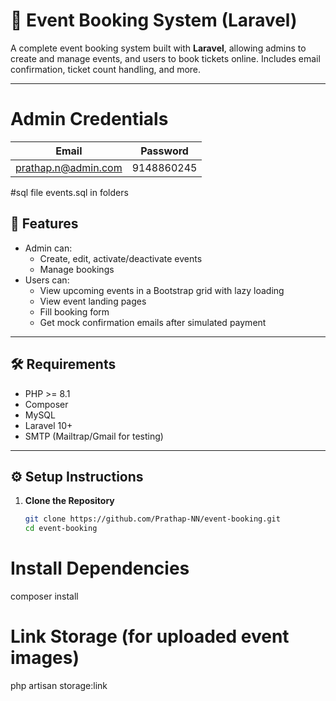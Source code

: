 # 🎫 Event Booking System (Laravel)

A complete event booking system built with **Laravel**, allowing admins to create and manage events, and users to book tickets online. Includes email confirmation, ticket count handling, and more.

---
# Admin Credentials
| Email                                             | Password   |
| ------------------------------------------------- | ---------- |
| [prathap.n@admin.com](mailto:prathap.n@admin.com) | 9148860245 |


#sql
 file events.sql in folders

## 🚀 Features

- Admin can:
  - Create, edit, activate/deactivate events
  - Manage bookings
- Users can:
  - View upcoming events in a Bootstrap grid with lazy loading
  - View event landing pages
  - Fill booking form
  - Get mock confirmation emails after simulated payment

---

## 🛠️ Requirements

- PHP >= 8.1
- Composer
- MySQL 
- Laravel 10+
- SMTP (Mailtrap/Gmail for testing)

---
## ⚙️ Setup Instructions

1. **Clone the Repository**

   ```bash
   git clone https://github.com/Prathap-NN/event-booking.git
   cd event-booking
# Install Dependencies
 composer install

# Link Storage (for uploaded event images)
   php artisan storage:link























